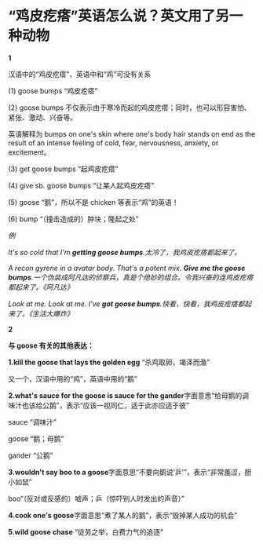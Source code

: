 # “鸡皮疙瘩”英语怎么说？英文用了另一种动物

**1**

汉语中的“鸡皮疙瘩”，英语中和“鸡”可没有关系

(1) goose bumps “鸡皮疙瘩”

(2) goose bumps 不仅表示由于寒冷而起的鸡皮疙瘩；同时，也可以形容害怕、紧张、激动、兴奋等。

英语解释为 bumps on one's skin where one's body hair stands on end as the result of an intense feeling of cold, fear, nervousness, anxiety, or excitement。

(3) get goose bumps “起鸡皮疙瘩”

(4) give sb. goose bumps “让某人起鸡皮疙瘩”

(5) goose “鹅”，所以不是 chicken 等表示“鸡”的英语！

(6) bump “（撞击造成的）肿块；隆起之处”

_例_

_It's so cold that I'm **getting goose bumps**.太冷了，我鸡皮疙瘩都起来了。_

_A recon gyrene in a avatar body. That's a potent mix. **Give me the goose bumps**.一个伪装成阿凡达的侦察兵，真是个绝妙的组合。令我兴奋的连鸡皮疙瘩都起来了。《阿凡达》_

_Look at me. Look at me. I've **got goose bumps**.快看，快看，我鸡皮疙瘩都起来了。《生活大爆炸》_

**2**

**与 goose 有关的其他表达：**

**1.kill the goose that lays the golden egg** “杀鸡取卵，竭泽而渔”

又一个，汉语中用的“鸡”，英语中用的“鹅”

**2.what's sauce for the goose is sauce for the gander**字面意思“给母鹅的调味汁也该给公鹅”，表示“应该一视同仁，适于此亦应适于彼”

sauce “调味汁”

goose “鹅；母鹅”

gander “公鹅”

**3.wouldn't say boo to a goose**字面意思“不要向鹅说‘乒’”，表示“非常羞涩，胆小如鼠”

boo“（反对或反感的）嘘声；乒（惊吓别人时发出的声音）”

**4.cook one's goose**字面意思“煮了某人的鹅”，表示“毁掉某人成功的机会”

**5.wild goose chase** “徒劳之举，白费力气的追逐”
